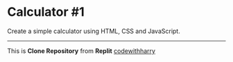 # Calculator #1

Create a simple calculator using HTML, CSS and JavaScript.

---

This is **Clone Repository** from **Replit** <a href="https://replit.com/@codewithharry"> codewithharry</a>
